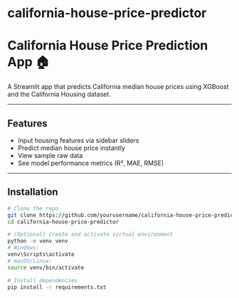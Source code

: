 # california-house-price-predictor

# California House Price Prediction App 🏠

A Streamlit app that predicts California median house prices using XGBoost and the California Housing dataset.

---

## Features

- Input housing features via sidebar sliders
- Predict median house price instantly
- View sample raw data
- See model performance metrics (R², MAE, RMSE)

---

## Installation

```bash
# Clone the repo
git clone https://github.com/yourusername/california-house-price-predictor.git
cd california-house-price-predictor

# (Optional) Create and activate virtual environment
python -m venv venv
# Windows:
venv\Scripts\activate
# macOS/Linux:
source venv/bin/activate

# Install dependencies
pip install -r requirements.txt
